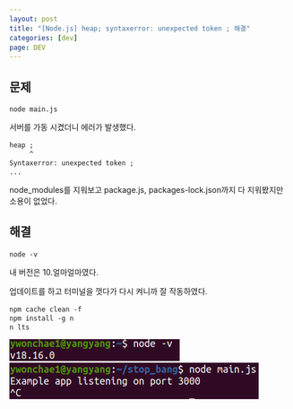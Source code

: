 ```yaml
---
layout: post
title: "[Node.js] heap; syntaxerror: unexpected token ; 해결"
categories: [dev]
page: DEV
---
```


## 문제

```
node main.js
```

서버를 가동 시켰더니 에러가 발생했다.

```
heap ;
     ^
Syntaxerror: unexpected token ;
...
```

node_modules를 지워보고 package.js, packages-lock.json까지 다 지워봤지만 소용이 없었다.

## 해결

```
node -v
```

내 버전은 10.얼마얼마였다.

업데이트를 하고 터미널을 껏다가 다시 켜니까 잘 작동하였다.

```
npm cache clean -f
npm install -g n
n lts
```

<img src='../attachment/230507/Screenshot_nodev.png'>

<img src='../attachment/230507/Screenshot_nodemain.png'>